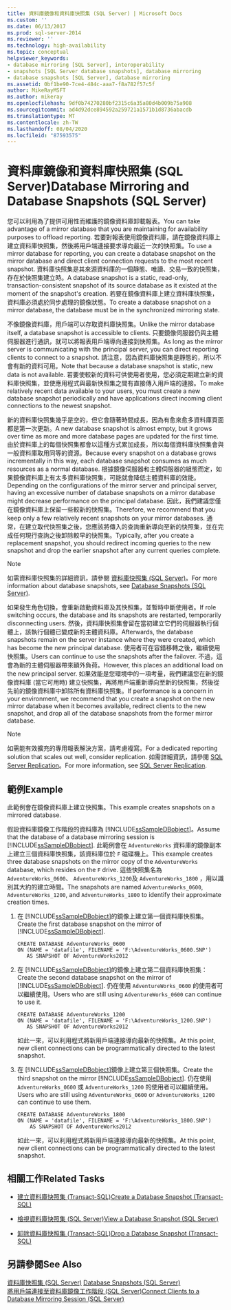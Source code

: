 ```yaml
---
title: 資料庫鏡像和資料庫快照集 (SQL Server) | Microsoft Docs
ms.custom: ''
ms.date: 06/13/2017
ms.prod: sql-server-2014
ms.reviewer: ''
ms.technology: high-availability
ms.topic: conceptual
helpviewer_keywords:
- database mirroring [SQL Server], interoperability
- snapshots [SQL Server database snapshots], database mirroring
- database snapshots [SQL Server], database mirroring
ms.assetid: 0bf1be90-7ce4-484c-aaa7-f8a782f57c5f
author: MikeRayMSFT
ms.author: mikeray
ms.openlocfilehash: 9df0b74270280bf2315c6a35a80d4b009b75a908
ms.sourcegitcommit: ad4d92dce894592a259721a1571b1d8736abacdb
ms.translationtype: MT
ms.contentlocale: zh-TW
ms.lasthandoff: 08/04/2020
ms.locfileid: "87593575"
---
```

# <a name="database-mirroring-and-database-snapshots-sql-server"></a><span data-ttu-id="ae6e5-102">資料庫鏡像和資料庫快照集 (SQL Server)</span><span class="sxs-lookup"><span data-stu-id="ae6e5-102">Database Mirroring and Database Snapshots (SQL Server)</span></span>
  <span data-ttu-id="ae6e5-103">您可以利用為了提供可用性而維護的鏡像資料庫卸載報表。</span><span class="sxs-lookup"><span data-stu-id="ae6e5-103">You can take advantage of a mirror database that you are maintaining for availability purposes to offload reporting.</span></span> <span data-ttu-id="ae6e5-104">若要對報表使用鏡像資料庫，請在鏡像資料庫上建立資料庫快照集，然後將用戶端連接要求導向最近一次的快照集。</span><span class="sxs-lookup"><span data-stu-id="ae6e5-104">To use a mirror database for reporting, you can create a database snapshot on the mirror database and direct client connection requests to the most recent snapshot.</span></span> <span data-ttu-id="ae6e5-105">資料庫快照集是其來源資料庫的一個靜態、唯讀、交易一致的快照集，存在於快照集建立時。</span><span class="sxs-lookup"><span data-stu-id="ae6e5-105">A database snapshot is a static, read-only, transaction-consistent snapshot of its source database as it existed at the moment of the snapshot's creation.</span></span> <span data-ttu-id="ae6e5-106">若要在鏡像資料庫上建立資料庫快照集，資料庫必須處於同步處理的鏡像狀態。</span><span class="sxs-lookup"><span data-stu-id="ae6e5-106">To create a database snapshot on a mirror database, the database must be in the synchronized mirroring state.</span></span>  
  
 <span data-ttu-id="ae6e5-107">不像鏡像資料庫，用戶端可以存取資料庫快照集。</span><span class="sxs-lookup"><span data-stu-id="ae6e5-107">Unlike the mirror database itself, a database snapshot is accessible to clients.</span></span> <span data-ttu-id="ae6e5-108">只要鏡像伺服器仍與主體伺服器進行通訊，就可以將報表用戶端導向連接到快照集。</span><span class="sxs-lookup"><span data-stu-id="ae6e5-108">As long as the mirror server is communicating with the principal server, you can direct reporting clients to connect to a snapshot.</span></span> <span data-ttu-id="ae6e5-109">請注意，因為資料庫快照集是靜態的，所以不會有新的資料可用。</span><span class="sxs-lookup"><span data-stu-id="ae6e5-109">Note that because a database snapshot is static, new data is not available.</span></span> <span data-ttu-id="ae6e5-110">若要使較新的資料可供使用者使用，您必須定期建立新的資料庫快照集，並使應用程式與最新快照集之間有直接傳入用戶端的連接。</span><span class="sxs-lookup"><span data-stu-id="ae6e5-110">To make relatively recent data available to your users, you must create a new database snapshot periodically and have applications direct incoming client connections to the newest snapshot.</span></span>  
  
 <span data-ttu-id="ae6e5-111">新的資料庫快照集幾乎是空的，但它會隨著時間成長，因為有愈來愈多資料庫頁面都是第一次更新。</span><span class="sxs-lookup"><span data-stu-id="ae6e5-111">A new database snapshot is almost empty, but it grows over time as more and more database pages are updated for the first time.</span></span> <span data-ttu-id="ae6e5-112">由於資料庫上的每個快照集都會以這種方式累加成長，所以每個資料庫快照集會與一般資料庫取用同等的資源。</span><span class="sxs-lookup"><span data-stu-id="ae6e5-112">Because every snapshot on a database grows incrementally in this way, each database snapshot consumes as much resources as a normal database.</span></span> <span data-ttu-id="ae6e5-113">根據鏡像伺服器和主體伺服器的組態而定，如果鏡像資料庫上有太多資料庫快照集，可能就會降低主體資料庫的效能。</span><span class="sxs-lookup"><span data-stu-id="ae6e5-113">Depending on the configurations of the mirror server and principal server, having an excessive number of database snapshots on a mirror database might decrease performance on the principal database.</span></span> <span data-ttu-id="ae6e5-114">因此，我們建議您僅在鏡像資料庫上保留一些較新的快照集。</span><span class="sxs-lookup"><span data-stu-id="ae6e5-114">Therefore, we recommend that you keep only a few relatively recent snapshots on your mirror databases.</span></span> <span data-ttu-id="ae6e5-115">通常，在建立取代快照集之後，您應該將傳入的查詢重新導向至新的快照集，並在完成任何現行查詢之後卸除較早的快照集。</span><span class="sxs-lookup"><span data-stu-id="ae6e5-115">Typically, after you create a replacement snapshot, you should redirect incoming queries to the new snapshot and drop the earlier snapshot after any current queries complete.</span></span>  
  
> [!NOTE]  
>  <span data-ttu-id="ae6e5-116">如需資料庫快照集的詳細資訊，請參閱 [資料庫快照集 &#40;SQL Server&#41;](../../relational-databases/databases/database-snapshots-sql-server.md)。</span><span class="sxs-lookup"><span data-stu-id="ae6e5-116">For more information about database snapshots, see [Database Snapshots &#40;SQL Server&#41;](../../relational-databases/databases/database-snapshots-sql-server.md).</span></span>  
  
 <span data-ttu-id="ae6e5-117">如果發生角色切換，會重新啟動資料庫及其快照集，並暫時中斷使用者。</span><span class="sxs-lookup"><span data-stu-id="ae6e5-117">If role switching occurs, the database and its snapshots are restarted, temporarily disconnecting users.</span></span> <span data-ttu-id="ae6e5-118">然後，資料庫快照集會留在當初建立它們的伺服器執行個體上，該執行個體已變成新的主體資料庫。</span><span class="sxs-lookup"><span data-stu-id="ae6e5-118">Afterwards, the database snapshots remain on the server instance where they were created, which has become the new principal database.</span></span> <span data-ttu-id="ae6e5-119">使用者可在容錯移轉之後，繼續使用快照集。</span><span class="sxs-lookup"><span data-stu-id="ae6e5-119">Users can continue to use the snapshots after the failover.</span></span> <span data-ttu-id="ae6e5-120">不過，這會為新的主體伺服器帶來額外負荷。</span><span class="sxs-lookup"><span data-stu-id="ae6e5-120">However, this places an additional load on the new principal server.</span></span> <span data-ttu-id="ae6e5-121">如果效能是您環境中的一項考量，我們建議您在新的鏡像資料庫 (當它可用時) 建立快照集，再將用戶端重新導向至新的快照集，然後從先前的鏡像資料庫中卸除所有資料庫快照集。</span><span class="sxs-lookup"><span data-stu-id="ae6e5-121">If performance is a concern in your environment, we recommend that you create a snapshot on the new mirror database when it becomes available, redirect clients to the new snapshot, and drop all of the database snapshots from the former mirror database.</span></span>  
  
> [!NOTE]  
>  <span data-ttu-id="ae6e5-122">如需能有效擴充的專用報表解決方案，請考慮複寫。</span><span class="sxs-lookup"><span data-stu-id="ae6e5-122">For a dedicated reporting solution that scales out well, consider replication.</span></span> <span data-ttu-id="ae6e5-123">如需詳細資訊，請參閱 [SQL Server Replication](../install-windows/install-sql-server-replication.md)。</span><span class="sxs-lookup"><span data-stu-id="ae6e5-123">For more information, see [SQL Server Replication](../install-windows/install-sql-server-replication.md).</span></span>  
  
## <a name="example"></a><span data-ttu-id="ae6e5-124">範例</span><span class="sxs-lookup"><span data-stu-id="ae6e5-124">Example</span></span>  
 <span data-ttu-id="ae6e5-125">此範例會在鏡像資料庫上建立快照集。</span><span class="sxs-lookup"><span data-stu-id="ae6e5-125">This example creates snapshots on a mirrored database.</span></span>  
  
 <span data-ttu-id="ae6e5-126">假設資料庫鏡像工作階段的資料庫為 [!INCLUDE[ssSampleDBobject](../../includes/sssampledbobject-md.md)]。</span><span class="sxs-lookup"><span data-stu-id="ae6e5-126">Assume that the database of a database mirroring session is [!INCLUDE[ssSampleDBobject](../../includes/sssampledbobject-md.md)].</span></span> <span data-ttu-id="ae6e5-127">此範例會在 `AdventureWorks` 資料庫的鏡像副本上建立三個資料庫快照集，該資料庫位於 `F` 磁碟機上。</span><span class="sxs-lookup"><span data-stu-id="ae6e5-127">This example creates three database snapshots on the mirror copy of the `AdventureWorks` database, which resides on the `F` drive.</span></span> <span data-ttu-id="ae6e5-128">這些快照集名為 `AdventureWorks_0600`、 `AdventureWorks_1200`及 `AdventureWorks_1800` ，用以識別其大約的建立時間。</span><span class="sxs-lookup"><span data-stu-id="ae6e5-128">The snapshots are named `AdventureWorks_0600`, `AdventureWorks_1200`, and `AdventureWorks_1800` to identify their approximate creation times.</span></span>  
  
1.  <span data-ttu-id="ae6e5-129">在 [!INCLUDE[ssSampleDBobject](../../includes/sssampledbobject-md.md)]的鏡像上建立第一個資料庫快照集。</span><span class="sxs-lookup"><span data-stu-id="ae6e5-129">Create the first database snapshot on the mirror of [!INCLUDE[ssSampleDBobject](../../includes/sssampledbobject-md.md)].</span></span>  
  
    ```  
    CREATE DATABASE AdventureWorks_0600  
    ON (NAME = 'datafile', FILENAME = 'F:\AdventureWorks_0600.SNP')  
       AS SNAPSHOT OF AdventureWorks2012  
    ```  
  
2.  <span data-ttu-id="ae6e5-130">在 [!INCLUDE[ssSampleDBobject](../../includes/sssampledbobject-md.md)]的鏡像上建立第二個資料庫快照集：</span><span class="sxs-lookup"><span data-stu-id="ae6e5-130">Create the second database snapshot on the mirror of [!INCLUDE[ssSampleDBobject](../../includes/sssampledbobject-md.md)].</span></span> <span data-ttu-id="ae6e5-131">仍在使用 `AdventureWorks_0600` 的使用者可以繼續使用。</span><span class="sxs-lookup"><span data-stu-id="ae6e5-131">Users who are still using `AdventureWorks_0600` can continue to use it.</span></span>  
  
    ```  
    CREATE DATABASE AdventureWorks_1200  
    ON (NAME = 'datafile', FILENAME = 'F:\AdventureWorks_1200.SNP')  
       AS SNAPSHOT OF AdventureWorks2012  
    ```  
  
     <span data-ttu-id="ae6e5-132">如此一來，可以利用程式將新用戶端連接導向最新的快照集。</span><span class="sxs-lookup"><span data-stu-id="ae6e5-132">At this point, new client connections can be programmatically directed to the latest snapshot.</span></span>  
  
3.  <span data-ttu-id="ae6e5-133">在 [!INCLUDE[ssSampleDBobject](../../includes/sssampledbobject-md.md)]鏡像上建立第三個快照集。</span><span class="sxs-lookup"><span data-stu-id="ae6e5-133">Create the third snapshot on the mirror [!INCLUDE[ssSampleDBobject](../../includes/sssampledbobject-md.md)].</span></span> <span data-ttu-id="ae6e5-134">仍在使用 `AdventureWorks_0600` 或 `AdventureWorks_1200` 的使用者可以繼續使用。</span><span class="sxs-lookup"><span data-stu-id="ae6e5-134">Users who are still using `AdventureWorks_0600` or `AdventureWorks_1200` can continue to use them.</span></span>  
  
    ```  
    CREATE DATABASE AdventureWorks_1800  
    ON (NAME = 'datafile', FILENAME = 'F:\AdventureWorks_1800.SNP')  
        AS SNAPSHOT OF AdventureWorks2012  
    ```  
  
     <span data-ttu-id="ae6e5-135">如此一來，可以利用程式將新用戶端連接導向最新的快照集。</span><span class="sxs-lookup"><span data-stu-id="ae6e5-135">At this point, new client connections can be programmatically directed to the latest snapshot.</span></span>  
  
##  <a name="related-tasks"></a><a name="RelatedTasks"></a> <span data-ttu-id="ae6e5-136">相關工作</span><span class="sxs-lookup"><span data-stu-id="ae6e5-136">Related Tasks</span></span>  
  
-   [<span data-ttu-id="ae6e5-137">建立資料庫快照集 &#40;Transact-SQL&#41;</span><span class="sxs-lookup"><span data-stu-id="ae6e5-137">Create a Database Snapshot &#40;Transact-SQL&#41;</span></span>](../../relational-databases/databases/create-a-database-snapshot-transact-sql.md)  
  
-   [<span data-ttu-id="ae6e5-138">檢視資料庫快照集 &#40;SQL Server&#41;</span><span class="sxs-lookup"><span data-stu-id="ae6e5-138">View a Database Snapshot &#40;SQL Server&#41;</span></span>](../../relational-databases/databases/view-a-database-snapshot-sql-server.md)  
  
-   [<span data-ttu-id="ae6e5-139">卸除資料庫快照集 &#40;Transact-SQL&#41;</span><span class="sxs-lookup"><span data-stu-id="ae6e5-139">Drop a Database Snapshot &#40;Transact-SQL&#41;</span></span>](../../relational-databases/databases/drop-a-database-snapshot-transact-sql.md)  

  
## <a name="see-also"></a><span data-ttu-id="ae6e5-140">另請參閱</span><span class="sxs-lookup"><span data-stu-id="ae6e5-140">See Also</span></span>  
 <span data-ttu-id="ae6e5-141">[資料庫快照集 &#40;SQL Server&#41;](../../relational-databases/databases/database-snapshots-sql-server.md) </span><span class="sxs-lookup"><span data-stu-id="ae6e5-141">[Database Snapshots &#40;SQL Server&#41;](../../relational-databases/databases/database-snapshots-sql-server.md) </span></span>  
 [<span data-ttu-id="ae6e5-142">將用戶端連接至資料庫鏡像工作階段 &#40;SQL Server&#41;</span><span class="sxs-lookup"><span data-stu-id="ae6e5-142">Connect Clients to a Database Mirroring Session &#40;SQL Server&#41;</span></span>](connect-clients-to-a-database-mirroring-session-sql-server.md)  
  
  
